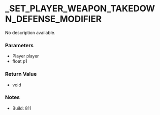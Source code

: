 # _SET_PLAYER_WEAPON_TAKEDOWN_DEFENSE_MODIFIER

No description available.

### Parameters
* Player player
* float p1

### Return Value
* void

### Notes
* Build: 811

